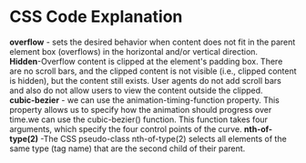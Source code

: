  # CSS Code Explanation <br/>
**overflow** - sets the desired behavior when content does not fit in the parent element box (overflows) in the horizontal and/or vertical direction. <br/> 
  **Hidden**-Overflow content is clipped at the element's padding box. There are no scroll bars, and the clipped content is not visible (i.e., clipped content is hidden), but the content still exists. User agents do not add scroll bars and also do not allow users to view the content outside the clipped. <br/>
**cubic-bezier** - we can use the animation-timing-function property. This property allows us to specify how the animation should progress over time.we can use the cubic-bezier() function. This function takes four arguments, which specify the four control points of the curve.
**nth-of-type(2)** -The CSS pseudo-class nth-of-type(2) selects all elements of the same type (tag name) that are the second child of their parent.



  

